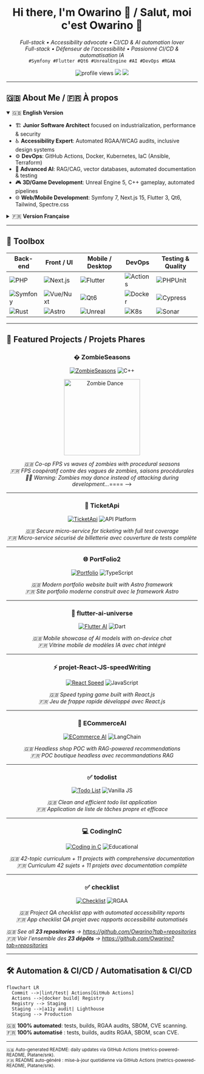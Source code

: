 <!-- =========================== HEADER =========================== -->
<h1 align="center">Hi there, I'm Owarino 👋 / Salut, moi c'est Owarino 👋</h1>
<p align="center">
  <em>Full-stack • Accessibility advocate • CI/CD & AI automation lover</em><br/>
  <em>Full-stack • Défenseur de l'accessibilité • Passionné CI/CD & automatisation IA</em><br/>
  <code>#Symfony #Flutter #Qt6 #UnrealEngine #AI #DevOps #RGAA</code>
</p>
<p align="center">
  <img src="https://komarev.com/ghpvc/?username=Owarino&style=for-the-badge" alt="profile views"/>
  <img src="https://img.shields.io/badge/Code%20Quality-RGAA%204%20AA-blue?style=for-the-badge"/>
  <img src="https://img.shields.io/badge/CI/CD-GitHub_Actions-2088FF?style=for-the-badge&logo=github-actions&logoColor=white"/>
</p>

---

## 🇬🇧 About Me / 🇫🇷 À propos

<details open>
<summary>🇬🇧 <strong>English Version</strong></summary>

- 🏗️ **Junior Software Architect** focused on industrialization, performance & security  
- ♿ **Accessibility Expert**: Automated RGAA/WCAG audits, inclusive design systems  
- ⚙️ **DevOps**: GitHub Actions, Docker, Kubernetes, IaC (Ansible, Terraform)  
- 🤖 **Advanced AI**: RAG/CAG, vector databases, automated documentation & testing  
- 🎮 **3D/Game Development**: Unreal Engine 5, C++ gameplay, automated pipelines  
- 🌐 **Web/Mobile Development**: Symfony 7, Next.js 15, Flutter 3, Qt6, Tailwind, Spectre.css  

</details>

<details>
<summary>🇫🇷 <strong>Version Française</strong></summary>

- 🏗️ **Architecte logiciel junior** orienté industrialisation, performance & sécurité  
- ♿ **Expert Accessibilité** : audits RGAA/WCAG automatisés, design system inclusif  
- ⚙️ **DevOps** : GitHub Actions, Docker, Kubernetes, IaC (Ansible, Terraform)  
- 🤖 **IA avancée** : RAG/CAG, vector DB, génération de doc & tests automatisés  
- 🎮 **Développement 3D/Jeux** : Unreal Engine 5, C++ gameplay, pipelines automatisés  
- 🌐 **Développement Web/Mobile** : Symfony 7, Next.js 15, Flutter 3, Qt6, Tailwind, Spectre.css  

</details>

---

## 🧰 Toolbox

| Back-end | Front / UI | Mobile / Desktop | DevOps | Testing & Quality |
|----------|------------|------------------|--------|-------------------|
| ![PHP](https://img.shields.io/badge/PHP-8.3-777BB4?logo=php&style=flat)|![Next.js](https://img.shields.io/badge/Next.js-15-000?logo=nextdotjs&style=flat)|![Flutter](https://img.shields.io/badge/Flutter-3-02569B?logo=flutter&style=flat)|![Actions](https://img.shields.io/badge/GitHub_Actions-2088FF?logo=githubactions&style=flat)|![PHPUnit](https://img.shields.io/badge/PHPUnit-2d2d2d?logo=php&style=flat)|
| ![Symfony](https://img.shields.io/badge/Symfony-7-black?logo=symfony&style=flat)|![Vue/Nuxt](https://img.shields.io/badge/Nuxt-3-00C58E?logo=nuxtdotjs&style=flat)|![Qt6](https://img.shields.io/badge/Qt-6-41CD52?logo=qt&style=flat)|![Docker](https://img.shields.io/badge/Docker-2496ED?logo=docker&style=flat)|![Cypress](https://img.shields.io/badge/Cypress-17202C?logo=cypress&style=flat)|
| ![Rust](https://img.shields.io/badge/Rust-000?logo=rust&style=flat)|![Astro](https://img.shields.io/badge/Astro-FF5D01?logo=astro&style=flat)|![Unreal](https://img.shields.io/badge/Unreal_Engine_5-313131?logo=unrealengine&style=flat)|![K8s](https://img.shields.io/badge/Kubernetes-326CE5?logo=kubernetes&style=flat)|![Sonar](https://img.shields.io/badge/SonarQube-4E9BCD?logo=sonarqube&style=flat)|

---

## 🚀 Featured Projects / Projets Phares

<div align="center">

### � ZombieSeasons
[![ZombieSeasons](https://img.shields.io/badge/Unreal_Engine_5-313131?style=for-the-badge&logo=unrealengine&logoColor=white)](https://github.com/Owarino/ZombieSeasons)
![C++](https://img.shields.io/badge/C++-00599C?style=for-the-badge&logo=cplusplus&logoColor=white)

<div align="center">
<img src="https://media.giphy.com/media/3o6Mb7tHQ7rKm3tKJG/giphy.gif" width="200" alt="Zombie Dance"/>
</div>

*🇬🇧 Co-op FPS vs waves of zombies with procedural seasons*  
*🇫🇷 FPS coopératif contre des vagues de zombies, saisons procédurales*  
*🧟‍♂️ Warning: Zombies may dance instead of attacking during development...*==== -->

---

### 🎫 TicketApi
[![TicketApi](https://img.shields.io/badge/Symfony-7-black?style=for-the-badge&logo=symfony&logoColor=white)](https://github.com/Owarino/TicketApi)
![API Platform](https://img.shields.io/badge/API_Platform-2ea44f?style=for-the-badge)

*🇬🇧 Secure micro-service for ticketing with full test coverage*  
*🇫🇷 Micro-service sécurisé de billetterie avec couverture de tests complète*

---

### 🌐 PortFolio2
[![Portfolio](https://img.shields.io/badge/Astro-FF5D01?style=for-the-badge&logo=astro&logoColor=white)](https://github.com/Owarino/PortFolio2)
![TypeScript](https://img.shields.io/badge/TypeScript-3178C6?style=for-the-badge&logo=typescript&logoColor=white)

*🇬🇧 Modern portfolio website built with Astro framework*  
*🇫🇷 Site portfolio moderne construit avec le framework Astro*

---

### 📱 flutter-ai-universe
[![Flutter AI](https://img.shields.io/badge/Flutter-02569B?style=for-the-badge&logo=flutter&logoColor=white)](https://github.com/Owarino/flutter-ai-universe)
![Dart](https://img.shields.io/badge/Dart-0175C2?style=for-the-badge&logo=dart&logoColor=white)

*🇬🇧 Mobile showcase of AI models with on-device chat*  
*🇫🇷 Vitrine mobile de modèles IA avec chat intégré*

---

### ⚡ projet-React-JS-speedWriting
[![React Speed](https://img.shields.io/badge/React-61DAFB?style=for-the-badge&logo=react&logoColor=black)](https://github.com/Owarino/projet-React-JS-speedWriting)
![JavaScript](https://img.shields.io/badge/JavaScript-F7DF1E?style=for-the-badge&logo=javascript&logoColor=black)

*🇬🇧 Speed typing game built with React.js*  
*🇫🇷 Jeu de frappe rapide développé avec React.js*

---

### 🛒 ECommerceAI
[![ECommerce AI](https://img.shields.io/badge/Next.js-000000?style=for-the-badge&logo=nextdotjs&logoColor=white)](https://github.com/Owarino/ECommerceAI)
![LangChain](https://img.shields.io/badge/LangChain-1C3C3C?style=for-the-badge)

*🇬🇧 Headless shop POC with RAG-powered recommendations*  
*🇫🇷 POC boutique headless avec recommandations RAG*

---

### ✅ todolist
[![Todo List](https://img.shields.io/badge/JavaScript-F7DF1E?style=for-the-badge&logo=javascript&logoColor=black)](https://github.com/Owarino/todolist)
![Vanilla JS](https://img.shields.io/badge/Vanilla_JS-323330?style=for-the-badge)

*🇬🇧 Clean and efficient todo list application*  
*🇫🇷 Application de liste de tâches propre et efficace*

---

### 💻 CodingInC
[![Coding in C](https://img.shields.io/badge/C-A8B9CC?style=for-the-badge&logo=c&logoColor=black)](https://github.com/Owarino/CodingInC)
![Educational](https://img.shields.io/badge/Educational-FF6B6B?style=for-the-badge)

*🇬🇧 42-topic curriculum + 11 projects with comprehensive documentation*  
*🇫🇷 Curriculum 42 sujets + 11 projets avec documentation complète*

---

### ✅ checklist
[![Checklist](https://img.shields.io/badge/Symfony-000000?style=for-the-badge&logo=symfony&logoColor=white)](https://github.com/Owarino/checklist)
![RGAA](https://img.shields.io/badge/RGAA-4169E1?style=for-the-badge)

*🇬🇧 Project QA checklist app with automated accessibility reports*  
*🇫🇷 App checklist QA projet avec rapports accessibilité automatisés*

</div>

*🇬🇧 See all **23 repositories** → <https://github.com/Owarino?tab=repositories>*  
*🇫🇷 Voir l'ensemble des **23 dépôts** → <https://github.com/Owarino?tab=repositories>*

---

## 🛠️ Automation & CI/CD / Automatisation & CI/CD

```mermaid
flowchart LR
  Commit -->|lint/test| Actions[GitHub Actions]
  Actions -->|docker build| Registry
  Registry --> Staging
  Staging -->|a11y audit| Lighthouse
  Staging --> Production
```

🇬🇧 **100% automated**: tests, builds, RGAA audits, SBOM, CVE scanning.  
🇫🇷 **100% automatisé** : tests, builds, audits RGAA, SBOM, scan CVE.

---

<sub>🇬🇧 Auto-generated README: daily updates via GitHub Actions (metrics-powered-README, Platane/snk).</sub>  
<sub>🇫🇷 README auto-généré : mise-à-jour quotidienne via GitHub Actions (metrics-powered-README, Platane/snk).</sub>
